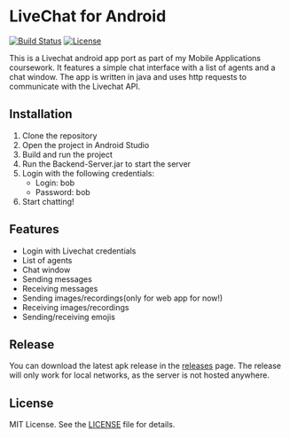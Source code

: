 # LiveChat for Android
[![Build Status](https://travis-ci.org/livechat/sample-app-android.svg?branch=master)](https://travis-ci.org/livechat/)
[![License](https://img.shields.io/badge/license-MIT-green.svg?style=flat)]()

This is a Livechat android app port as part of my Mobile Applications coursework. It features a simple chat interface with a list of agents and a chat window. The app is written in java and uses http requests to communicate with the Livechat API.

## Installation
1. Clone the repository
2. Open the project in Android Studio
3. Build and run the project
4. Run the Backend-Server.jar to start the server
5. Login with the following credentials:
    - Login: bob
    - Password: bob
6. Start chatting!

## Features
- Login with Livechat credentials
- List of agents
- Chat window
- Sending messages
- Receiving messages
- Sending images/recordings(only for web app for now!)
- Receiving images/recordings
- Sending/receiving emojis

## Release
You can download the latest apk release in the [releases]() page.
The release will only work for local networks, as the server is not hosted anywhere.

## License
MIT License. See the [LICENSE](LICENSE) file for details.